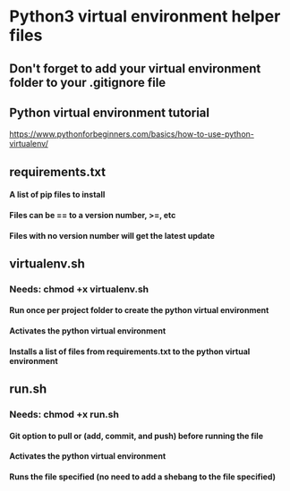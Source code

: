 # Python3 virtual environment helper files
## Don't forget to add your virtual environment folder to your .gitignore file
## Python virtual environment tutorial
https://www.pythonforbeginners.com/basics/how-to-use-python-virtualenv/
## requirements.txt
#### A list of pip files to install
#### Files can be == to a version number, >=, etc
#### Files with no version number will get the latest update

## virtualenv.sh
### Needs: chmod +x virtualenv.sh
#### Run once per project folder to create the python virtual environment
#### Activates the python virtual environment
#### Installs a list of files from requirements.txt to the python virtual environment 

## run.sh
### Needs: chmod +x run.sh
#### Git option to pull or (add, commit, and push) before running the file
#### Activates the python virtual environment
#### Runs the file specified (no need to add a shebang to the file specified)
